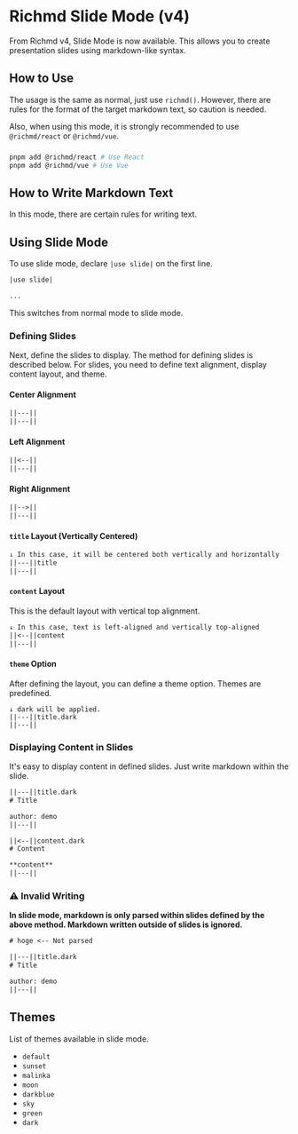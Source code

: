 # Richmd Slide Mode (v4)
From Richmd v4, Slide Mode is now available.
This allows you to create presentation slides using markdown-like syntax.

## How to Use
The usage is the same as normal, just use `richmd()`. However, there are rules for the format of the target markdown text, so caution is needed.

Also, when using this mode, it is strongly recommended to use `@richmd/react` or `@richmd/vue`.

###

```sh
pnpm add @richmd/react # Use React
pnpm add @richmd/vue # Use Vue
```

## How to Write Markdown Text
In this mode, there are certain rules for writing text.

## Using Slide Mode
To use slide mode, declare `|use slide|` on the first line.

```txt
|use slide|

...
```

This switches from normal mode to slide mode.

### Defining Slides
Next, define the slides to display. The method for defining slides is described below.
For slides, you need to define text alignment, display content layout, and theme.

#### Center Alignment
```txt
||---||
||---||
```

#### Left Alignment
```txt
||<--||
||---||
```

#### Right Alignment

```txt
||-->||
||---||
```

#### `title` Layout (Vertically Centered)

```txt
↓ In this case, it will be centered both vertically and horizontally
||---||title
||---||
```

#### `content` Layout
This is the default layout with vertical top alignment.

```txt
↓ In this case, text is left-aligned and vertically top-aligned
||<--||content
||---||
```

#### `theme` Option
After defining the layout, you can define a theme option. Themes are predefined.

```
↓ dark will be applied.
||---||title.dark
||---||
```

### Displaying Content in Slides
It's easy to display content in defined slides. Just write markdown within the slide.

```txt
||---||title.dark
# Title

author: demo
||---||

||<--||content.dark
# Content

**content**
||---||
```

### :warning: Invalid Writing
**In slide mode, markdown is only parsed within slides defined by the above method. Markdown written outside of slides is ignored.**

```txt
# hoge <-- Not parsed

||---||title.dark
# Title

author: demo
||---||
```

## Themes
List of themes available in slide mode.

- `default`
- `sunset`
- `malinka`
- `moon`
- `darkblue`
- `sky`
- `green`
- `dark`
